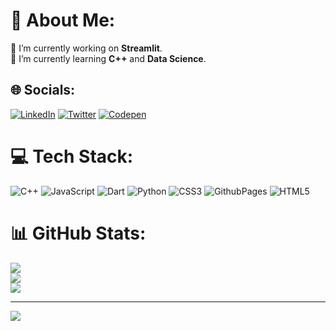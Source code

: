 # 💫 About Me:
🔭 I’m currently working on **Streamlit**.<br>🌱 I’m currently learning **C++** and **Data Science**.


## 🌐 Socials:
[![LinkedIn](https://img.shields.io/badge/LinkedIn-%230077B5.svg?logo=linkedin&logoColor=white)](https://linkedin.com/in/nirmit-mishra-0a0b6a224) [![Twitter](https://img.shields.io/badge/Twitter-%231DA1F2.svg?logo=Twitter&logoColor=white)](https://twitter.com/nirmit27) [![Codepen](https://img.shields.io/badge/Codepen-000000?style=for-the-badge&logo=codepen&logoColor=white)](https://codepen.io/nirmit27) 

# 💻 Tech Stack:
![C++](https://img.shields.io/badge/c++-%2300599C.svg?style=for-the-badge&logo=c%2B%2B&logoColor=white) ![JavaScript](https://img.shields.io/badge/javascript-%23323330.svg?style=for-the-badge&logo=javascript&logoColor=%23F7DF1E) ![Dart](https://img.shields.io/badge/dart-%230175C2.svg?style=for-the-badge&logo=dart&logoColor=white) ![Python](https://img.shields.io/badge/python-3670A0?style=for-the-badge&logo=python&logoColor=ffdd54) ![CSS3](https://img.shields.io/badge/css3-%231572B6.svg?style=for-the-badge&logo=css3&logoColor=white) ![GithubPages](https://img.shields.io/badge/github%20pages-121013?style=for-the-badge&logo=github&logoColor=white) ![HTML5](https://img.shields.io/badge/html5-%23E34F26.svg?style=for-the-badge&logo=html5&logoColor=white)
# 📊 GitHub Stats:
![](https://github-readme-stats.vercel.app/api?username=nirmit27&theme=dark&hide_border=false&include_all_commits=false&count_private=false)<br/>
![](https://github-readme-streak-stats.herokuapp.com/?user=nirmit27&theme=dark&hide_border=false)<br/>
![](https://github-readme-stats.vercel.app/api/top-langs/?username=nirmit27&theme=dark&hide_border=false&include_all_commits=false&count_private=false&layout=compact)

---
[![](https://visitcount.itsvg.in/api?id=nirmit27&icon=0&color=0)](https://visitcount.itsvg.in)

<!-- Proudly created with GPRM ( https://gprm.itsvg.in ) -->
